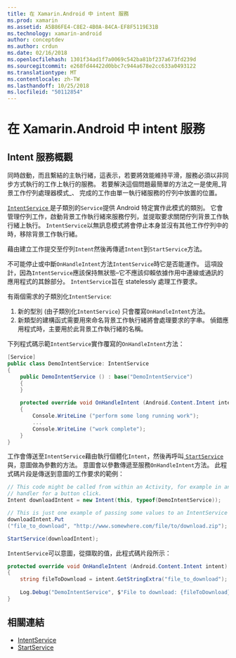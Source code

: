 ```yaml
---
title: 在 Xamarin.Android 中 intent 服務
ms.prod: xamarin
ms.assetid: A5B86FE4-C8E2-4B0A-84CA-EF8F5119E31B
ms.technology: xamarin-android
author: conceptdev
ms.author: crdun
ms.date: 02/16/2018
ms.openlocfilehash: 1301f34ad1f7a0069c542ba81bf237a673fd239d
ms.sourcegitcommit: e268fd44422d0bbc7c944a678e2cc633a0493122
ms.translationtype: MT
ms.contentlocale: zh-TW
ms.lasthandoff: 10/25/2018
ms.locfileid: "50112854"
---
```

# <a name="intent-services-in-xamarinandroid"></a>在 Xamarin.Android 中 intent 服務

## <a name="intent-services-overview"></a>Intent 服務概觀

同時啟動，而且繫結的主執行緒，這表示，若要將效能維持平滑，服務必須以非同步方式執行的工作上執行的服務。 若要解決這個問題最簡單的方法之一是使用_背景工作佇列處理器模式_、 完成的工作由單一執行緒服務的佇列中放置的位置。 

[ `IntentService` ](https://developer.xamarin.com/api/type/Android.App.IntentService/)是子類別的`Service`提供 Android 特定實作此模式的類別。 它會管理佇列工作，啟動背景工作執行緒來服務佇列，並提取要求關閉佇列背景工作執行緒上執行。 `IntentService`以無訊息模式將會停止本身並沒有其他工作佇列中的時，移除背景工作執行緒。
 
藉由建立工作提交至佇列`Intent`然後再傳遞`Intent`到`StartService`方法。

不可能停止或中斷`OnHandleIntent`方法`IntentService`時它是否能運作。 這項設計，因為`IntentService`應該保持無狀態&ndash;它不應該仰賴依據作用中連線或通訊的應用程式的其餘部分。 `IntentService`旨在 statelessly 處理工作要求。

有兩個需求的子類別化`IntentService`:

1. 新的型別 (由子類別化`IntentService`) 只會覆寫`OnHandleIntent`方法。
2. 新類型的建構函式需要用來命名背景工作執行緒將會處理要求的字串。 偵錯應用程式時，主要用於此背景工作執行緒的名稱。

下列程式碼示範`IntentService`實作覆寫的`OnHandleIntent`方法：

```csharp
[Service]
public class DemoIntentService: IntentService
{
    public DemoIntentService () : base("DemoIntentService")
    {
    }
    
    protected override void OnHandleIntent (Android.Content.Intent intent)
    {
        Console.WriteLine ("perform some long running work");
        ...
        Console.WriteLine ("work complete");
    }
}
```

工作會傳送至`IntentService`藉由執行個體化`Intent`，然後再呼叫[ `StartService` ](https://developer.xamarin.com/api/member/Android.Content.Context.StartService/p/Android.Content.Intent/)與，意圖做為參數的方法。 意圖會以參數傳遞至服務`OnHandleIntent`方法。 此程式碼片段是傳送到意圖的工作要求的範例： 

```csharp
// This code might be called from within an Activity, for example in an event
// handler for a button click.
Intent downloadIntent = new Intent(this, typeof(DemoIntentService));

// This is just one example of passing some values to an IntentService via the Intent:
downloadIntent.Put
("file_to_download", "http://www.somewhere.com/file/to/download.zip");

StartService(downloadIntent);
```

`IntentService`可以意圖，從擷取的值，此程式碼片段所示：  

```csharp
protected override void OnHandleIntent (Android.Content.Intent intent)
{
    string fileToDownload = intent.GetStringExtra("file_to_download");
    
    Log.Debug("DemoIntentService", $"File to download: {fileToDownload}.");
}
```


## <a name="related-links"></a>相關連結

- [IntentService](https://developer.xamarin.com/api/type/Android.App.IntentService/)
- [StartService](https://developer.xamarin.com/api/member/Android.Content.Context.StartService/p/Android.Content.Intent/)
